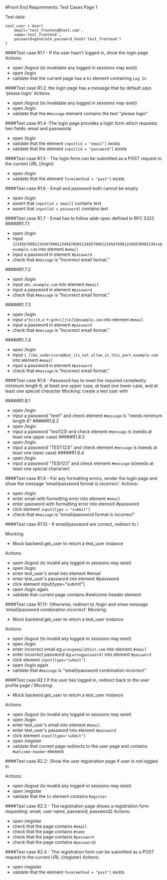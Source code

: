#Front End Requirements: Test Cases Page 1

Test data:  
```
test_user = User(
    email='test_frontend@test.com',
    name='test_frontend',
    password=generate_password_hash('test_frontend')
)
```

####Test case R1.1 - If the user hasn't logged in, show the login page
Actions:  
* open /logout (to invalidate any logged in sessions may exist)
* open /login
* validate that the current page has a ```h1``` element containing ```Log In```

####Test case R1.2: the login page has a message that by default says 'please login'
Actions: 
* open /logout (to invalidate any logged in sessions may exist)
* open /login
* validate that the ```#message``` element contains the text "please login"

####Test case R1.4 -The login page provides a login form which requests two fields: email and passwords
* open /login
* validate that the element ```input[id = "email"]``` exists
* validate that the element ```input[id = "password"]``` exists

####Test case R1.5 - The login form can be submitted as a POST request to the current URL (/login)
* open /login
* validate that the element ```form[method = "post"]``` exists

####Test case R1.6 - Email and password both cannot be empty
* open /login
* assert that ```input[id = email]``` contains text
* assert that ```input[id = password]``` contains text

####Test case R1.7 - Email has to follow addr-spec defined in RFC 5322
#####R1.7.1
* open /login
* input ```1234567890123456789012345678901234567890123456789012345678901234+x@example.com``` into element ```#email```
* input a password in element ```#password```
* check that ```#message``` is "Incorrect email format."

#####R1.7.2
* open /login
* input ```abc.example.com``` into element ```#email```
* input a password in element ```#password```
* check that ```#message``` is "Incorrect email format."

#####R1.7.3
* open /login
* input ```a"b(c)d,e:f;g<h>i[j\k]l@example.com``` into element ```#email```
* input a password in element ```#password```
* check that ```#message``` is "Incorrect email format."

#####R1.7.4
* open /login
* input ```i_like_underscore@but_its_not_allow_in_this_part.example.com``` into element ```#email```
* input a password in element ```#password```
* check that ```#message``` is "Incorrect email format."

####Test case R1.8 - Password has to meet the required complexity: minimum length 6, at least one upper case, at least one lower case, and at least one special character
Mocking: create a test user with 

#####R1.8.1
* open /login
* input a password "test!" and check  element ```#message``` is "needs minimum length 6"
#####R1.8.2
* open /login
* input a password "test123! and check element ```#message``` is (needs at least one upper case)
#####R1.8.3
* open /login
* input a password "TEST123!" and check element ```#message``` is (needs at least one lower case)
#####R1.8.4
* open /login
* input a password "TESt123" and check element ```#message``` is(needs at least one special character)

####Test case R1.9 - For any formatting errors, render the login page and show the message 'email/password format is incorrect.'
Actions:
* open /login
* enter email with formatting error into element ```#email```
* enter password with formatting error into element #password
* click element ```input[type = "submit"]```
* check that ```#message``` is "email/password format is incorrect"

####Test case R1.10 - If email/password are correct, redirect to /

Mocking:
* Mock backend.get_user to return a test_user instance

Actions:
* open /logout (to invalid any logged-in sessions may exist)
* open /login
* enter test_user's email into element #email
* enter test_user's password into element #password
* click element input[type="submit"]
* open /login again
* validate that current page contains #welcome-header element

####Test case R1.11-	Otherwise, redirect to /login and show message 'email/password combination incorrect'
Mocking:
* Mock backend.get_user to return a test_user instance

Actions:
* open /logout (to invalid any logged-in sessions may exist)
* open /login
* enter incorrect email eg.```wrongemail@test.com``` into element ```#email```
* enter incorrect password eg.```wrongpassword!``` into element ```#password```
* click element ```input[type="submit"]```
* open /login again
* validate that ```#message``` is ''email/password combination incorrect''

####Test case R2.1 If the user has logged in, redirect back to the user profile page /
Mocking:
* Mock backend.get_user to return a test_user instance

Actions:
* open /logout (to invalid any logged-in sessions may exist)
* open /login
* enter test_user's email into element ```#email```
* enter test_user's password into element ```#password```
* click element ```input[type="submit"]```
* open /register
* validate that current page redirects to the user page and contains ```#welcome-header``` element

####Test case R2.2- Show the user registration page if user is not logged in

Actions:
* open /logout (to invalid any logged-in sessions may exist)
* open /register
* validate that the ```h1``` element contains ```Register```

####Test case R2.3 - The registration page shows a registration form requesting: email, user name, password, password2
Actions:
* open /register
* check that the page contains ```#email```
* check that the page contains  ```#name```
* check that the page contains ```#password```
* check that the page contains ```#password2```

####Test case R2.4 - The registration form can be submitted as a POST request to the current URL (/register)
Actions:
* open /register
* validate that the element ```form[method = "post"]``` exists